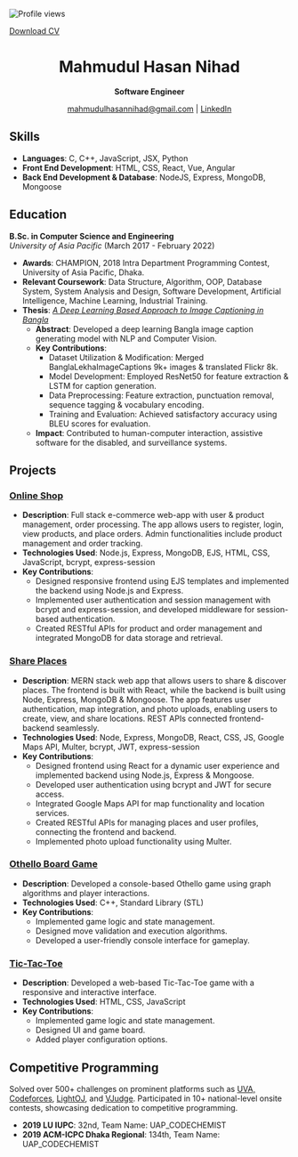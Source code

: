 ![Profile views](https://komarev.com/ghpvc/?username=mahmudulhn&color=blue)

[Download CV](./assets/mahmudul_hasan_nihad_cv_without_exp.pdf)

<div align="center">

# Mahmudul Hasan Nihad

**Software Engineer**

[mahmudulhasannihad@gmail.com](mailto:mahmudulhasannihad@gmail.com) | [LinkedIn](https://linkedin.com/in/mahmudulhasannihad)

</div>

## Skills

- **Languages**: C, C++, JavaScript, JSX, Python
- **Front End Development**: HTML, CSS, React, Vue, Angular
- **Back End Development & Database**: NodeJS, Express, MongoDB, Mongoose

## Education

**B.Sc. in Computer Science and Engineering**  
_University of Asia Pacific_ (March 2017 - February 2022)

- **Awards**: CHAMPION, 2018 Intra Department Programming Contest, University of Asia Pacific, Dhaka.
- **Relevant Coursework**: Data Structure, Algorithm, OOP, Database System, System Analysis and Design, Software Development, Artificial Intelligence, Machine Learning, Industrial Training.
- **Thesis**: [_A Deep Learning Based Approach to Image Captioning in Bangla_](https://github.com/mahmudulhn/BanglaImageCaptioning)
  - **Abstract**: Developed a deep learning Bangla image caption generating model with NLP and Computer Vision.
  - **Key Contributions**:
    - Dataset Utilization & Modification: Merged BanglaLekhaImageCaptions 9k+ images & translated Flickr 8k.
    - Model Development: Employed ResNet50 for feature extraction & LSTM for caption generation.
    - Data Preprocessing: Feature extraction, punctuation removal, sequence tagging & vocabulary encoding.
    - Training and Evaluation: Achieved satisfactory accuracy using BLEU scores for evaluation.
  - **Impact**: Contributed to human-computer interaction, assistive software for the disabled, and surveillance systems.

## Projects

### [Online Shop](https://github.com/mahmudulhn/node-express-mongodb-online-shop)

- **Description**: Full stack e-commerce web-app with user & product management, order processing. The app allows users to register, login, view products, and place orders. Admin functionalities include product management and order tracking.
- **Technologies Used**: Node.js, Express, MongoDB, EJS, HTML, CSS, JavaScript, bcrypt, express-session
- **Key Contributions**:
  - Designed responsive frontend using EJS templates and implemented the backend using Node.js and Express.
  - Implemented user authentication and session management with bcrypt and express-session, and developed middleware for session-based authentication.
  - Created RESTful APIs for product and order management and integrated MongoDB for data storage and retrieval.

### [Share Places](https://github.com/mahmudulhn/react-nodejs-express-mongodb-the-mern-share-place)

- **Description**: MERN stack web app that allows users to share & discover places. The frontend is built with React, while the backend is built using Node, Express, MongoDB & Mongoose. The app features user authentication, map integration, and photo uploads, enabling users to create, view, and share locations. REST APIs connected frontend-backend seamlessly.
- **Technologies Used**: Node, Express, MongoDB, React, CSS, JS, Google Maps API, Multer, bcrypt, JWT, express-session
- **Key Contributions**:
  - Designed frontend using React for a dynamic user experience and implemented backend using Node.js, Express & Mongoose.
  - Developed user authentication using bcrypt and JWT for secure access.
  - Integrated Google Maps API for map functionality and location services.
  - Created RESTful APIs for managing places and user profiles, connecting the frontend and backend.
  - Implemented photo upload functionality using Multer.

### [Othello Board Game](https://github.com/mahmudulhn/Othello)

- **Description**: Developed a console-based Othello game using graph algorithms and player interactions.
- **Technologies Used**: C++, Standard Library (STL)
- **Key Contributions**:
  - Implemented game logic and state management.
  - Designed move validation and execution algorithms.
  - Developed a user-friendly console interface for gameplay.

### [Tic-Tac-Toe](https://github.com/mahmudulhn/java-script-tic-tac-toe)

- **Description**: Developed a web-based Tic-Tac-Toe game with a responsive and interactive interface.
- **Technologies Used**: HTML, CSS, JavaScript
- **Key Contributions**:
  - Implemented game logic and state management.
  - Designed UI and game board.
  - Added player configuration options.

## Competitive Programming

Solved over 500+ challenges on prominent platforms such as [UVA, Codeforces](https://www.stopstalk.com/user/profile/nihad_), [LightOJ](https://lightoj.com/user/mahmudulhasa48), and [VJudge](https://vjudge.net/user/nihad_). Participated in 10+ national-level onsite contests, showcasing dedication to competitive programming.

- **2019 LU IUPC**: 32nd, Team Name: UAP_CODECHEMIST
- **2019 ACM-ICPC Dhaka Regional**: 134th, Team Name: UAP_CODECHEMIST

<!-- <div align="center">

![](https://leetcard.jacoblin.cool/lapor?ext=heatmap)

</div> -->

<!-- ## Experience

### AsthaIT - Intern (November 2021 - January 2022)

- Immersed in intensive web development training, mastering HTML, CSS, and JavaScript through applied projects.
- Delved into React for dynamic interfaces and explored backend development, database management, and software engineering methodologies.

### DeshITBD - Backend Developer (June 2023 - September 2023)

- Instrumental in crafting a responsive portfolio website using HTML, CSS, and JavaScript, and architecting robust database schemas and ER diagrams.
- Developed scalable backend services and RESTful APIs with Node.js, Express, MongoDB, and Mongoose, optimizing platform functionality and performance. -->
